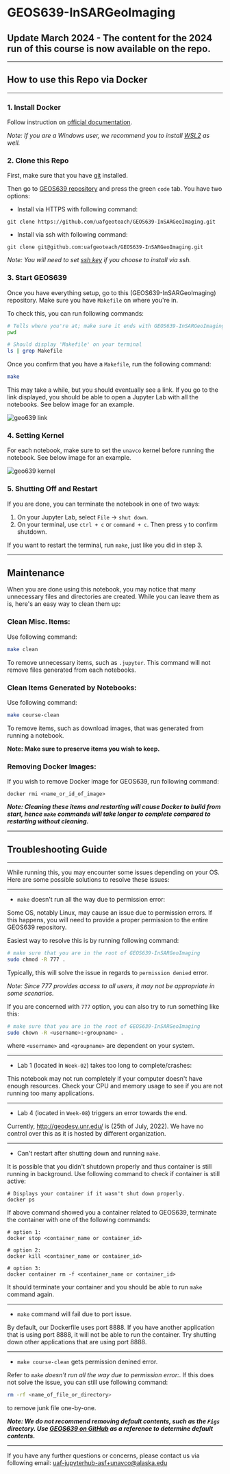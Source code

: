 # GEOS639-InSARGeoImaging

## Update March 2024 - The content for the 2024 run of this course is now available on the repo.

--- 

## **How to use this Repo via Docker**
---

### **1. Install Docker**
Follow instruction on [official documentation](https://docs.docker.com/get-docker/).

*Note: If you are a Windows user, we recommend you to install [WSL2](https://docs.microsoft.com/en-us/windows/wsl/install) as well.*


### **2. Clone this Repo**

First, make sure that you have [git](https://git-scm.com/downloads) installed. 

Then go to [GEOS639 repository](https://github.com/uafgeoteach/GEOS639-InSARGeoImaging/tree/main) and press the green `code` tab. You have two options:

- Install via HTTPS with following command:

`git clone https://github.com/uafgeoteach/GEOS639-InSARGeoImaging.git`

- Install via ssh with following command:

`git clone git@github.com:uafgeoteach/GEOS639-InSARGeoImaging.git`

*Note: You will need to set [ssh key](https://docs.github.com/en/authentication/connecting-to-github-with-ssh/generating-a-new-ssh-key-and-adding-it-to-the-ssh-agent) if you choose to install via ssh.*


### **3. Start GEOS639**
Once you have everything setup, go to this (GEOS639-InSARGeoImaging) repository. Make sure you have `Makefile` on where you're in.

To check this, you can run following commands:
```bash
# Tells where you're at; make sure it ends with GEOS639-InSARGeoImaging
pwd

# Should display 'Makefile' on your terminal
ls | grep Makefile
```

Once you confirm that you have a `Makefile`, run the following command:
```bash
make
```

This may take a while, but you should eventually see a link. If you go to the link displayed, you should be able to open a Jupyter Lab with all the notebooks. See below image for an example.

![geo639 link](img/geos639_link.PNG)


### **4. Setting Kernel** 

For each notebook, make sure to set the `unavco` kernel before running the notebook. See below image for an example.

![geo639 kernel](img/geos639_kernel.PNG)


### **5. Shutting Off and Restart** 

If you are done, you can terminate the notebook in one of two ways:

1. On your Jupyter Lab, select `File` -> `shut down`.
2. On your terminal, use `ctrl + c` or `command + c`. Then press `y` to confirm shutdown.

If you want to restart the terminal, run `make`, just like you did in step 3.

---

## **Maintenance**

When you are done using this notebook, you may notice that many unnecessary files and directories are created. While you can leave them as is, here's an easy way to clean them up:

### Clean Misc. Items:
Use following command:

```bash
make clean
```

To remove unnecessary items, such as `.jupyter`. This command will not remove files generated from each notebooks.

### Clean Items Generated by Notebooks:

Use following command:

```bash
make course-clean
```
To remove items, such as download images, that was generated from running a notebook. 

**Note: Make sure to preserve items you wish to keep.**


### Removing Docker Images:
If you wish to remove Docker image for GEOS639, run following command:

```docker
docker rmi <name_or_id_of_image>
```

**_Note: Cleaning these items and restarting will cause Docker to build from start, hence `make` commands will take longer to complete compared to restarting without cleaning._**


---
## **Troubleshooting Guide**
---

While running this, you may encounter some issues depending on your OS. Here are some possible solutions to resolve these issues:

---

- `make` doesn't run all the way due to permission error:

Some OS, notably Linux, may cause an issue due to permission errors. If this happens, you will need to provide a proper permission to the entire GEOS639 repository. 

Easiest way to resolve this is by running following command:

```bash
# make sure that you are in the root of GEOS639-InSARGeoImaging
sudo chmod -R 777 .
```

Typically, this will solve the issue in regards to `permission denied` error.

*Note: Since 777 provides access to all users, it may not be appropriate in some scenarios.*

If you are concerned with `777` option, you can also try to run something like this:

```bash
# make sure that you are in the root of GEOS639-InSARGeoImaging
sudo chown -R <username>:<groupname> .
```
where `<username>` and `<groupname>` are dependent on your system.

---
- Lab 1 (located in `Week-02`) takes too long to complete/crashes:

This notebook may not run completely if your computer doesn't have enough resources. Check your CPU and memory usage to see if you are not running too many applications. 

---

- Lab 4 (located in `Week-08`) triggers an error towards the end.

Currently, http://geodesy.unr.edu/ is (25th of July, 2022). We have no control over this as it is hosted by different organization.

---

- Can't restart after shutting down and running `make`. 

It is possible that you didn't shutdown properly and thus container is still running in background. Use following command to check if container is still active:

```docker
# Displays your container if it wasn't shut down properly.
docker ps
```

If above command showed you a container related to GEOS639, terminate the container with one of the following commands:

```docker
# option 1:
docker stop <container_name or container_id>

# option 2:
docker kill <container_name or container_id>

# option 3:
docker container rm -f <container_name or container_id>
```

It should terminate your container and you should be able to run `make` command again.

--- 

- `make` command will fail due to port issue. 

By default, our Dockerfile uses port 8888. If you have another application that is using port 8888, it will not be able to run the container. Try shutting down other applications that are using port 8888.

---

- `make course-clean` gets permission denined error.

Refer to *`make` doesn't run all the way due to permission error:*. If this does not solve the issue, you can still use following command:

```bash
rm -rf <name_of_file_or_directory>
```

to remove junk file one-by-one.

**_Note: We do not recommend removing default contents, such as the `Figs` directory. Use [GEOS639 on GitHub](https://github.com/uafgeoteach/GEOS639-InSARGeoImaging/tree/main) as a reference to determine default contents._**


--- 
If you have any further questions or concerns, please contact us via following email: uaf-jupyterhub-asf+unavco@alaska.edu

